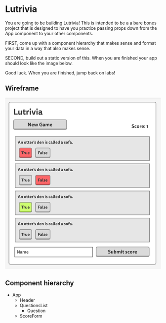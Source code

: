 # Lutrivia

You are going to be building Lutrivia! This is intended to be a a bare bones project that is designed to have you practice passing props down from the App component to your other components.

FIRST, come up with a component hierarchy that makes sense and format your data in a way that also makes sense.

SECOND, build out a static version of this. When you are finished your app should look like the image below.

Good luck. When you are finished, jump back on labs!

## Wireframe

![Lutrivia wireframes](./wireframe.png)

## Component hierarchy

- App
  - Header
  - QuestionsList
    - Question
  - ScoreForm
